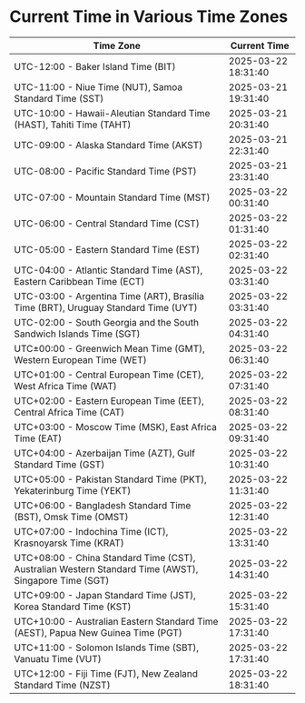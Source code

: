 # Current Time in Various Time Zones

| Time Zone | Current Time |
|-----------|--------------|
| UTC-12:00 - Baker Island Time (BIT) | 2025-03-22 18:31:40 |
| UTC-11:00 - Niue Time (NUT), Samoa Standard Time (SST) | 2025-03-21 19:31:40 |
| UTC-10:00 - Hawaii-Aleutian Standard Time (HAST), Tahiti Time (TAHT) | 2025-03-21 20:31:40 |
| UTC-09:00 - Alaska Standard Time (AKST) | 2025-03-21 22:31:40 |
| UTC-08:00 - Pacific Standard Time (PST) | 2025-03-21 23:31:40 |
| UTC-07:00 - Mountain Standard Time (MST) | 2025-03-22 00:31:40 |
| UTC-06:00 - Central Standard Time (CST) | 2025-03-22 01:31:40 |
| UTC-05:00 - Eastern Standard Time (EST) | 2025-03-22 02:31:40 |
| UTC-04:00 - Atlantic Standard Time (AST), Eastern Caribbean Time (ECT) | 2025-03-22 03:31:40 |
| UTC-03:00 - Argentina Time (ART), Brasília Time (BRT), Uruguay Standard Time (UYT) | 2025-03-22 03:31:40 |
| UTC-02:00 - South Georgia and the South Sandwich Islands Time (SGT) | 2025-03-22 04:31:40 |
| UTC±00:00 - Greenwich Mean Time (GMT), Western European Time (WET) | 2025-03-22 06:31:40 |
| UTC+01:00 - Central European Time (CET), West Africa Time (WAT) | 2025-03-22 07:31:40 |
| UTC+02:00 - Eastern European Time (EET), Central Africa Time (CAT) | 2025-03-22 08:31:40 |
| UTC+03:00 - Moscow Time (MSK), East Africa Time (EAT) | 2025-03-22 09:31:40 |
| UTC+04:00 - Azerbaijan Time (AZT), Gulf Standard Time (GST) | 2025-03-22 10:31:40 |
| UTC+05:00 - Pakistan Standard Time (PKT), Yekaterinburg Time (YEKT) | 2025-03-22 11:31:40 |
| UTC+06:00 - Bangladesh Standard Time (BST), Omsk Time (OMST) | 2025-03-22 12:31:40 |
| UTC+07:00 - Indochina Time (ICT), Krasnoyarsk Time (KRAT) | 2025-03-22 13:31:40 |
| UTC+08:00 - China Standard Time (CST), Australian Western Standard Time (AWST), Singapore Time (SGT) | 2025-03-22 14:31:40 |
| UTC+09:00 - Japan Standard Time (JST), Korea Standard Time (KST) | 2025-03-22 15:31:40 |
| UTC+10:00 - Australian Eastern Standard Time (AEST), Papua New Guinea Time (PGT) | 2025-03-22 17:31:40 |
| UTC+11:00 - Solomon Islands Time (SBT), Vanuatu Time (VUT) | 2025-03-22 17:31:40 |
| UTC+12:00 - Fiji Time (FJT), New Zealand Standard Time (NZST) | 2025-03-22 18:31:40 |
